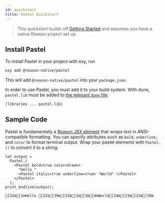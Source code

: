 ```yaml
---
id: quickstart
title: Pastel Quickstart
---
```


> This quickstart builds off [Getting Started](../getting-started) and assumes you have a native Reason project set up.

## Install Pastel

To install Pastel in your project with esy, run

```sh
esy add @reason-native/pastel
```

This will add `@reason-native/pastel` into your `package.json`.

In order to use Pastel, you must add it to your build system. With dune, `pastel.lib` must be added to [the relevant `dune` file](https://jbuilder.readthedocs.io/en/latest/dune-files.html#library-dependencies):

```lisp
(libraries ... pastel.lib)
```

## Sample Code

Pastel is fundamentally a [Reason JSX element](https://reasonml.github.io/docs/en/jsx) that wraps text in ANSI-compatible formatting. You can specify attributes such as `bold`, `underline`, and `color` to format terminal output. Wrap your pastel elements with `Pastel.()` to convert it to a string:

```re
let output =
  Pastel.(
    <Pastel bold=true color=Green>
      "Hello "
      <Pastel italic=true underline=true> "World" </Pastel>
    </Pastel>
  );
print_endline(output);
```

```sh-stacked
[32m[1mHello [22m[39m[32m[1m[3m[4mWorld[24m[23m[22m[39m
```
